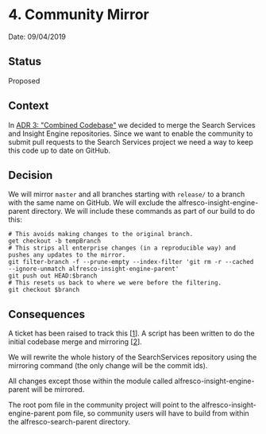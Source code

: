# 4. Community Mirror

Date: 09/04/2019

## Status

Proposed

## Context

In [ADR 3: "Combined Codebase"](0003-combined-codebase.md) we decided to merge the Search Services and Insight Engine
repositories.  Since we want to enable the community to submit pull requests to the Search Services project we need a
way to keep this code up to date on GitHub.

## Decision

We will mirror `master` and all branches starting with `release/` to a branch with the same name on GitHub.  We will
exclude the alfresco-insight-engine-parent directory. We will include these commands as part of our build to do this:

```
# This avoids making changes to the original branch.
get checkout -b tempBranch
# This strips all enterprise changes (in a reproducible way) and pushes any updates to the mirror.
git filter-branch -f --prune-empty --index-filter 'git rm -r --cached --ignore-unmatch alfresco-insight-engine-parent'
git push out HEAD:$branch
# This resets us back to where we were before the filtering.
git checkout $branch
```

## Consequences

A ticket has been raised to track this [[1]]. A script has been written to do the initial codebase merge and
mirroring [[2]].

We will rewrite the whole history of the SearchServices repository using the mirroring command (the only change will be
the commit ids).

All changes except those within the module called alfresco-insight-engine-parent will be mirrored.

The root pom file in the community project will point to the alfresco-insight-engine-parent pom file, so community users
will have to build from within the alfresco-search-parent directory. 

[1]: https://issues.alfresco.com/jira/browse/SEARCH-1397
[2]: https://git.alfresco.com/search_discovery/combinerScript/blob/master/combineSearch.sh
